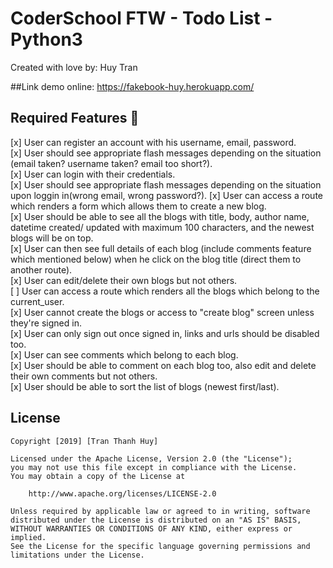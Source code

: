 # CoderSchool FTW - Todo List - Python3

Created with love by: Huy Tran

##Link demo online: https://fakebook-huy.herokuapp.com/

## Required Features 🎯
[x] User can register an account with his username, email, password.  
[x] User should see appropriate flash messages depending on the situation (email taken? username taken? email too short?).  
[x] User can login with their credentials.  
[x] User should see appropriate flash messages depending on the situation upon loggin in(wrong email, wrong password?). 
[x] User can access a route which renders a form which allows them to create a new blog.  
[x] User should be able to see all the blogs with title, body, author name, datetime created/ updated with maximum 100 characters, and the newest blogs will be on top.  
[x] User can then see full details of each blog (include comments feature which mentioned below) when he click on the blog title (direct them to another route).  
[x] User can edit/delete their own blogs but not others.  
[ ] User can access a route which renders all the blogs which belong to the current_user.  
[x] User cannot create the blogs or access to "create blog" screen unless they're signed in.  
[x] User can only sign out once signed in, links and urls should be disabled too.  
[x] User can see comments which belong to each blog.  
[x] User should be able to comment on each blog too, also edit and delete their own comments but not others.  
[x] User should be able to sort the list of blogs (newest first/last).  

## License

    Copyright [2019] [Tran Thanh Huy]

    Licensed under the Apache License, Version 2.0 (the "License");
    you may not use this file except in compliance with the License.
    You may obtain a copy of the License at

        http://www.apache.org/licenses/LICENSE-2.0

    Unless required by applicable law or agreed to in writing, software
    distributed under the License is distributed on an "AS IS" BASIS,
    WITHOUT WARRANTIES OR CONDITIONS OF ANY KIND, either express or implied.
    See the License for the specific language governing permissions and
    limitations under the License.